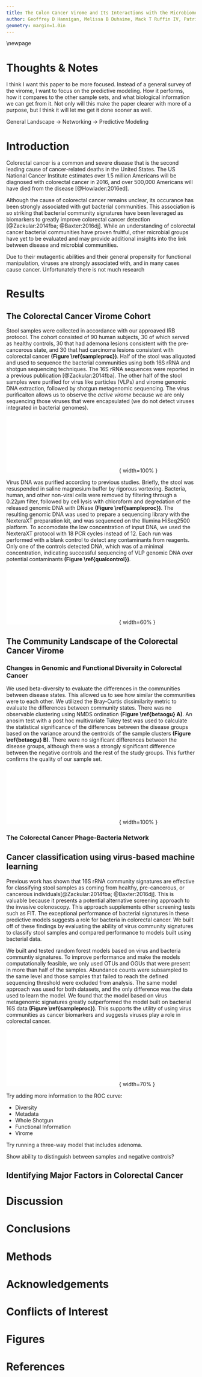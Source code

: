 ```yaml
---
title: The Colon Cancer Virome and Its Interactions with the Microbiome
author: Geoffrey D Hannigan, Melissa B Duhaime, Mack T Ruffin IV, Patrick D Schloss
geometry: margin=1.0in
---
```


\newpage

# Thoughts & Notes
I think I want this paper to be more focused. Instead of a general survey of the virome, I want to focus on the predictive modeling. How it performs, how it compares to the other sample sets, and what biological information we can get from it. Not only will this make the paper clearer with more of a purpose, but I think it will let me get it done sooner as well.

General Landscape -> Networking -> Predictive Modeling

# Introduction
Colorectal cancer is a common and severe disease that is the second leading cause of cancer-related deaths in the United States. The US National Cancer Institute estimates over 1.5 million Americans will be diagnosed with colorectal cancer in 2016, and over 500,000 Americans will have died from the disease [@Howlader:2016ed].

Although the cause of colorectal cancer remains unclear, its occurance has been strongly associated with gut bacterial communities. This association is so striking that bacterial community signatures have been leveraged as biomarkers to greatly improve colorectal cancer detection [@Zackular:2014fba; @Baxter:2016dj]. While an understanding of colorectal cancer bacterial communities have proven fruitful, other microbial groups have yet to be evaluated and may provide additional insights into the link between disease and microbial communities.

Due to their mutagentic abilities and their general propensity for functional manipulation, viruses are strongly associated with, and in many cases cause cancer. Unfortunately there is not much research

# Results
## The Colorectal Cancer Virome Cohort
Stool samples were collected in accordance with our approaved IRB protocol. The cohort consisted of 90 human subjects, 30 of which served as healthy controls, 30 that had ademona lesions consistent with the pre-cancerous state, and 30 that had carcinoma lesions consistent with colorectal cancer **(Figure \ref{sampleproc})**. Half of the stool was aliquoted and used to sequence the bacterial communities using both 16S rRNA and shotgun sequencing techniques. The 16S rRNA sequences were reported in a previous publication [@Zackular:2014fba]. The other half of the stool samples were purified for virus like particles (VLPs) and virome genomic DNA extraction, followed by shotgun metagenomic sequencing. The virus purificaiton allows us to observe the *active virome* because we are only sequencing those viruses that were encapsulated (we do not detect viruses integrated in bacterial genomes).

![Cohort and sample processing outline. Thirty subject stool samples were collected from healthy, adenoma (precancer), and carcinoma (cancer) patients. Stool samples were split into two aliquots, the first of which was used for bacterial sequencing and the second which was used for virus sequencing. Bacterial sequencing was done using both 16S rRNA amplicon and whole metagenomic shotgun sequencing techniques. Virus samples were purified for viruses using filtration and a combination of chloroform (bacterial lysis) and DNase (exposed genomic DNA degradation). The resulting encapsulated virus DNA was sequenced using whole metagenomic shotgun sequencing. \label{sampleproc}](../figures/sample-processing.pdf){ width=100% }

Virus DNA was purified according to previous studies. Briefly, the stool was resuspended in saline magnesium buffer by rigorous vortexing. Bacteria, human, and other non-viral cells were removed by filtering through a 0.22µm filter, followed by cell lysis with chloroform and degredation of the released genomic DNA with DNase **(Figure \ref{sampleproc})**. The resulting genomic DNA was used to prepare a sequencing library with the NexteraXT preparation kit, and was sequenced on the Illumina HiSeq2500 platform. To accomodate the low concentration of input DNA, we used the NexteraXT protocol with 18 PCR cycles instead of 12. Each run was performed with a blank control to detect any contaminants from reagents. Only one of the controls detected DNA, which was of a minimal concentration, indicating successful sequencing of VLP genomic DNA over potential contaminants **(Figure \ref{qualcontrol})**.

![VLP genomic DNA yield from all sequenced samples. Each bar represents a sample which is grouped and colored by its associated disease group.\label{qualcontrol}](../figures/qualitycontrol.pdf){ width=60% }

## The Community Landscape of the Colorectal Cancer Virome

### Changes in Genomic and Functional Diversity in Colorectal Cancer
We used beta-diversity to evaluate the differences in the communities between disease states. This allowed us to see how similar the communities were to each other. We utilized the Bray-Curtis dissimilarity metric to evaluate the differences between community states. There was no observable clustering using NMDS ordination **(Figure \ref{betaogu} A)**. An anosim test with a post hoc multivariate Tukey test was used to calculate the statistical significance of the differences between the disease groups based on the variance around the centroids of the sample clusters **(Figure \ref{betaogu} B)**. There were no significant differences between the disease groups, although there was a strongly significant difference between the negative controls and the rest of the study groups. This further confirms the quality of our sample set.

![Beta-diversity comparing disease states of the colorectal virome from stool samples. A) NMDS ordination of community samples, colored by disease state. B) Differences in means between disease group centroids with 95% confidence intervals based on an anosim test with a post hoc multivariate Tukey test. Comparisons in which the intervals cross the zero mean difference line (dashed line) were not significantly different.\label{betaogu}](../figures/diversity-beta-ogu.pdf){ width=100% }

### The Colorectal Cancer Phage-Bacteria Network

## Cancer classification using virus-based machine learning
Previous work has shown that 16S rRNA community signatures are effective for classifying stool samples as coming from healthy, pre-cancerous, or cancerous individuals[@Zackular:2014fba; @Baxter:2016dj]. This is valuable because it presents a potential alternative screening approach to the invasive colonoscopy. This approach supplements other screening tests such as FIT. The exceptional performance of bacterial signatures in these predictive models suggests a role for bacteria in colorectal cancer. We built off of these findings by evaluating the ability of virus community signatures to classify stool samples and compared performance to models built using bacterial data.

We built and tested random forest models based on virus and bacteria communtiy signatures. To improve performance and make the models computationally feasible, we only used OTUs and OGUs that were present in more than half of the samples. Abundance counts were subsampled to the same level and those samples that failed to reach the defined sequencing threshold were excluded from analysis. The same model approach was used for both datasets, and the only difference was the data used to learn the model. We found that the model based on virus metagenomic signatures greatly outperformed the model built on bacterial 16S data **(Figure \ref{sampleproc})**. This supports the utility of using virus communities as cancer biomarkers and suggests viruses play a role in colorectal cancer.

![ROC curve from a random forest model built on virus (red) and bacteria (grey) community abundance data. \label{predmodel}](../figures/predmodel-viromebacteria.pdf){ width=70% }

Try adding more information to the ROC curve:
* Diversity
* Metadata
* Whole Shotgun
* Functional Information
* Virome

Try running a three-way model that includes adenoma.

Show ability to distinguish between samples and negative controls?

## Identifying Major Factors in Colorectal Cancer

# Discussion

# Conclusions

# Methods

# Acknowledgements

# Conflicts of Interest

# Figures

# References

